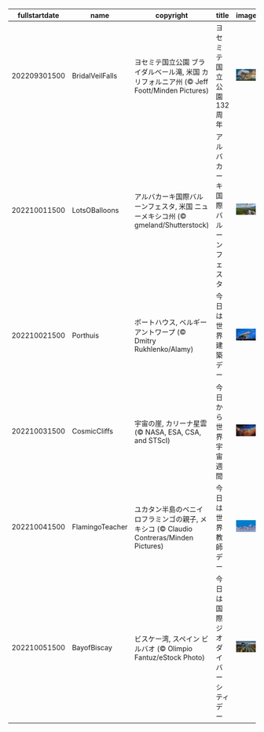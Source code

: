 |fullstartdate|name|copyright|title|image|
|--|--|--|--|--|
202209301500|BridalVeilFalls|ヨセミテ国立公園 ブライダルベール滝, 米国 カリフォルニア州 (© Jeff Foott/Minden Pictures)|ヨセミテ国立公園 132 周年|![](/ja-JP/2022/10/202209301500BridalVeilFalls.jpg)|
202210011500|LotsOBalloons|アルバカーキ国際バルーンフェスタ, 米国 ニューメキシコ州 (© gmeland/Shutterstock)|アルバカーキ国際バルーンフェスタ|![](/ja-JP/2022/10/202210011500LotsOBalloons.jpg)|
202210021500|Porthuis|ポートハウス, ベルギー アントワープ (© Dmitry Rukhlenko/Alamy)|今日は世界建築デー|![](/ja-JP/2022/10/202210021500Porthuis.jpg)|
202210031500|CosmicCliffs|宇宙の崖, カリーナ星雲 (© NASA, ESA, CSA, and STScI)|今日から世界宇宙週間|![](/ja-JP/2022/10/202210031500CosmicCliffs.jpg)|
202210041500|FlamingoTeacher|ユカタン半島のベニイロフラミンゴの親子, メキシコ (© Claudio Contreras/Minden Pictures)|今日は世界教師デー|![](/ja-JP/2022/10/202210041500FlamingoTeacher.jpg)|
202210051500|BayofBiscay|ビスケー湾, スペイン ビルバオ (© Olimpio Fantuz/eStock Photo)|今日は国際ジオダイバーシティデー|![](/ja-JP/2022/10/202210051500BayofBiscay.jpg)|

